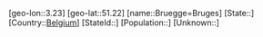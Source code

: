 ﻿---
location: [51.22,3.23]
type: City
tags:
- geo/City


SpocWebEntityId: 29382
isDeleted: false
confidential: public

---
[geo-lon::3.23]
[geo-lat::51.22]
[name::Bruegge=Bruges]
[State::]
[Country::[Belgium](geo/Continent/Europe/Belgium.md)]
[StateId::]
[Population::]
[Unknown::]

